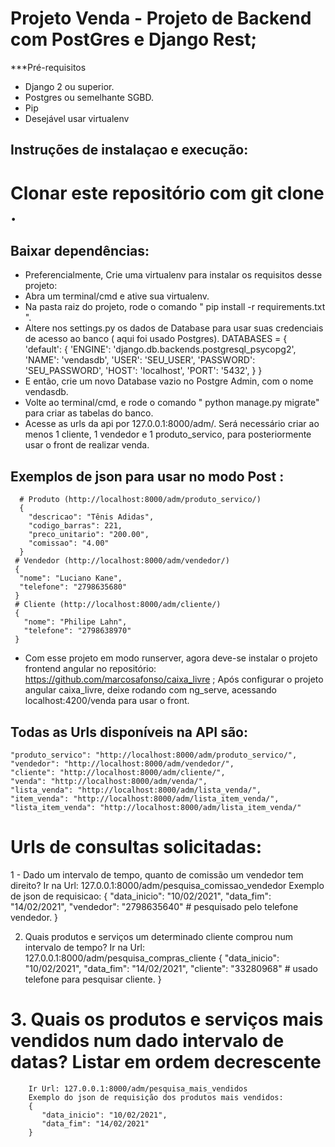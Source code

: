 # Projeto Venda - Projeto de Backend com PostGres e Django Rest;


***Pré-requisitos
* Django 2 ou superior.
* Postgres ou semelhante SGBD.
* Pip
* Desejável usar virtualenv

## Instruções de instalaçao e execução:

# Clonar este repositório com git clone <urldorepositorio>.
  
## Baixar dependências:
  - Preferencialmente, Crie uma virtualenv para instalar os requisitos desse projeto:
  - Abra um terminal/cmd e ative sua virtualenv.
  - Na pasta raiz do projeto, rode o comando " pip install -r requirements.txt ".
  - Altere nos settings.py os dados de Database para usar suas credenciais de acesso ao banco ( aqui foi usado Postgres).
    DATABASES = {
      'default': {
          'ENGINE': 'django.db.backends.postgresql_psycopg2',
          'NAME': 'vendasdb',
          'USER': 'SEU_USER',
          'PASSWORD': 'SEU_PASSWORD',
          'HOST': 'localhost',
          'PORT': '5432',
      }
  }
  - E então, crie um novo Database vazio no Postgre Admin, com o nome vendasdb.
  - Volte ao terminal/cmd, e rode o comando " python manage.py migrate" para criar as tabelas do banco.
  - Acesse as urls da api por 127.0.0.1:8000/adm/. 
   Será necessário criar ao menos 1 cliente, 1 vendedor e 1 produto_servico, para posteriormente usar o front de realizar venda.
 
  ## Exemplos de json para usar no modo Post :
      # Produto (http://localhost:8000/adm/produto_servico/)
      {
        "descricao": "Tênis Adidas",
        "codigo_barras": 221,
        "preco_unitario": "200.00",
        "comissao": "4.00"
      }
     # Vendedor (http://localhost:8000/adm/vendedor/)
     {
      "nome": "Luciano Kane",
      "telefone": "2798635680"
     }
     # Cliente (http://localhost:8000/adm/cliente/)
     {
       "nome": "Philipe Lahn",
       "telefone": "2798638970"
     }

  - Com esse projeto em modo runserver, agora deve-se instalar o projeto frontend angular no repositório: https://github.com/marcosafonso/caixa_livre ;
  Após configurar o projeto angular caixa_livre, deixe rodando com ng_serve, acessando localhost:4200/venda para usar o front.
  
  
## Todas as Urls disponíveis na API são:
    "produto_servico": "http://localhost:8000/adm/produto_servico/",
    "vendedor": "http://localhost:8000/adm/vendedor/",
    "cliente": "http://localhost:8000/adm/cliente/",
    "venda": "http://localhost:8000/adm/venda/",
    "lista_venda": "http://localhost:8000/adm/lista_venda/",
    "item_venda": "http://localhost:8000/adm/lista_item_venda/",
    "lista_item_venda": "http://localhost:8000/adm/lista_item_venda/"

# Urls de consultas solicitadas:
1 - Dado um intervalo de tempo, quanto de comissão um vendedor tem direito?
        Ir na Url: 127.0.0.1:8000/adm/pesquisa_comissao_vendedor
        Exemplo de json de requisicao: 
        {
            "data_inicio": "10/02/2021",
            "data_fim": "14/02/2021",
            "vendedor": "2798635640" # pesquisado pelo telefone vendedor.
        }

2. Quais produtos e serviços um determinado cliente comprou num intervalo de tempo?
        Ir na Url: 127.0.0.1:8000/adm/pesquisa_compras_cliente
        {
            "data_inicio": "10/02/2021",
            "data_fim": "14/02/2021",
            "cliente": "33280968" # usado telefone para pesquisar cliente.
        }

# 3. Quais os produtos e serviços mais vendidos num dado intervalo de datas? Listar em ordem decrescente
        Ir Url: 127.0.0.1:8000/adm/pesquisa_mais_vendidos
        Exemplo do json de requisição dos produtos mais vendidos: 
        {
           "data_inicio": "10/02/2021",
           "data_fim": "14/02/2021"
        }

